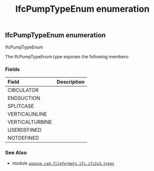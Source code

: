 ﻿---
title: IfcPumpTypeEnum enumeration
second_title: Aspose.CAD for Python via .NET API References
description: 
type: docs
weight: 2730
url: /python-net/aspose.cad.fileformats.ifc.ifc2x3.types/ifcpumptypeenum/
is_root: false
---

## IfcPumpTypeEnum enumeration

IfcPumpTypeEnum



The IfcPumpTypeEnum type exposes the following members:

### Fields
| Field | Description |
| :- | :- |
| CIRCULATOR |  |
| ENDSUCTION |  |
| SPLITCASE |  |
| VERTICALINLINE |  |
| VERTICALTURBINE |  |
| USERDEFINED |  |
| NOTDEFINED |  |



### See Also
* module [`aspose.cad.fileformats.ifc.ifc2x3.types`](..)
